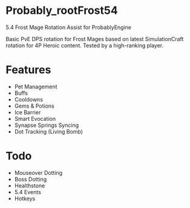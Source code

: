 Probably_rootFrost54
====================

5.4 Frost Mage Rotation Assist for ProbablyEngine

Basic PvE DPS rotation for Frost Mages based on latest
SimulationCraft rotation for 4P Heroic content.  Tested
by a high-ranking player.

Features
====================

- Pet Management
- Buffs
- Cooldowns
- Gems & Potions
- Ice Barrier
- Smart Evocation
- Synapse Springs Syncing
- Dot Tracking (Living Bomb)

Todo
====================

- Mouseover Dotting
- Boss Dotting
- Healthstone
- 5.4 Events
- Hotkeys
